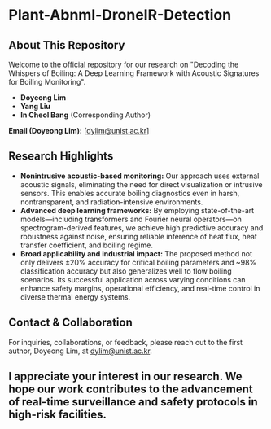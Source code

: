 # Plant-Abnml-DroneIR-Detection

## About This Repository
Welcome to the official repository for our research on "Decoding the Whispers of Boiling: A Deep Learning Framework with Acoustic Signatures for Boiling Monitoring".
- **Doyeong Lim**
- **Yang Liu**
- **In Cheol Bang** (Corresponding Author)

**Email (Doyeong Lim):** [dylim@unist.ac.kr]

## Research Highlights
- **Nonintrusive acoustic-based monitoring:** Our approach uses external acoustic signals, eliminating the need for direct visualization or intrusive sensors. This enables accurate boiling diagnostics even in harsh, nontransparent, and radiation-intensive environments.
- **Advanced deep learning frameworks:** By employing state-of-the-art models—including transformers and Fourier neural operators—on spectrogram-derived features, we achieve high predictive accuracy and robustness against noise, ensuring reliable inference of heat flux, heat transfer coefficient, and boiling regime.
- **Broad applicability and industrial impact:** The proposed method not only delivers ±20% accuracy for critical boiling parameters and ~98% classification accuracy but also generalizes well to flow boiling scenarios. Its successful application across varying conditions can enhance safety margins, operational efficiency, and real-time control in diverse thermal energy systems.

## Contact & Collaboration
For inquiries, collaborations, or feedback, please reach out to the first author, Doyeong Lim, at [dylim@unist.ac.kr](mailto:dylim@tamu.edu).

I appreciate your interest in our research. We hope our work contributes to the advancement of real-time surveillance and safety protocols in high-risk facilities.
---
